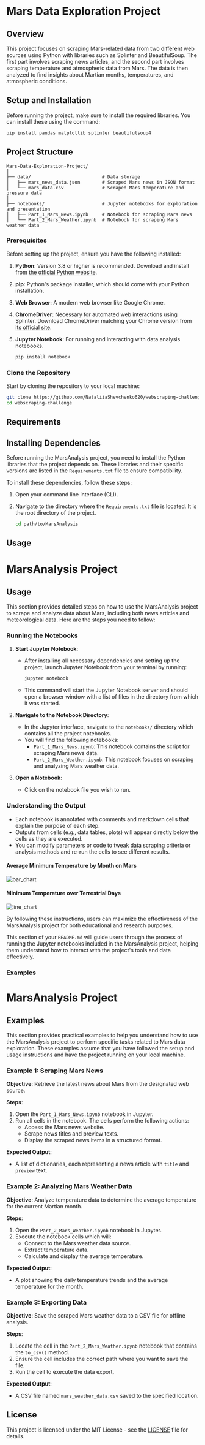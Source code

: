 # Mars Data Exploration Project

## Overview

This project focuses on scraping Mars-related data from two different web sources using Python with libraries such as Splinter and BeautifulSoup. The first part involves scraping news articles, and the second part involves scraping temperature and atmospheric data from Mars. The data is then analyzed to find insights about Martian months, temperatures, and atmospheric conditions.

## Setup and Installation

Before running the project, make sure to install the required libraries. You can install these using the command:

```bash
pip install pandas matplotlib splinter beautifulsoup4
```
## Project Structure

```plaintext
Mars-Data-Exploration-Project/
│
├── data/                          # Data storage
│   ├── mars_news_data.json        # Scraped Mars news in JSON format
│   └── mars_data.csv              # Scraped Mars temperature and pressure data
│
├── notebooks/                     # Jupyter notebooks for exploration and presentation
│   ├── Part_1_Mars_News.ipynb     # Notebook for scraping Mars news
│   └── Part_2_Mars_Weather.ipynb  # Notebook for scraping Mars weather data
```

### Prerequisites

Before setting up the project, ensure you have the following installed:

1. **Python**: Version 3.8 or higher is recommended. Download and install from [the official Python website](https://www.python.org/downloads/).

2. **pip**: Python's package installer, which should come with your Python installation.

3. **Web Browser**: A modern web browser like Google Chrome.

4. **ChromeDriver**: Necessary for automated web interactions using Splinter. Download ChromeDriver matching your Chrome version from [its official site](https://sites.google.com/a/chromium.org/chromedriver/downloads).

5. **Jupyter Notebook**: For running and interacting with data analysis notebooks.
   ```bash
   pip install notebook
   ```

### Clone the Repository

Start by cloning the repository to your local machine:

```bash
git clone https://github.com/NataliiaShevchenko620/webscraping-challenge.git
cd webscraping-challenge
```

## Requirements

## Installing Dependencies

Before running the MarsAnalysis project, you need to install the Python libraries that the project depends on. These libraries and their specific versions are listed in the `Requirements.txt` file to ensure compatibility.

To install these dependencies, follow these steps:

1. Open your command line interface (CLI).

2. Navigate to the directory where the `Requirements.txt` file is located. It is the root directory of the project.

   ```bash
   cd path/to/MarsAnalysis

## Usage

# MarsAnalysis Project

## Usage

This section provides detailed steps on how to use the MarsAnalysis project to scrape and analyze data about Mars, including both news articles and meteorological data. Here are the steps you need to follow:

### Running the Notebooks

1. **Start Jupyter Notebook**:
   - After installing all necessary dependencies and setting up the project, launch Jupyter Notebook from your terminal by running:
     ```bash
     jupyter notebook
     ```
   - This command will start the Jupyter Notebook server and should open a browser window with a list of files in the directory from which it was started.

2. **Navigate to the Notebook Directory**:
   - In the Jupyter interface, navigate to the `notebooks/` directory which contains all the project notebooks.
   - You will find the following notebooks:
     - `Part_1_Mars_News.ipynb`: This notebook contains the script for scraping Mars news data.
     - `Part_2_Mars_Weather.ipynb`: This notebook focuses on scraping and analyzing Mars weather data.

3. **Open a Notebook**:
   - Click on the notebook file you wish to run.

### Understanding the Output

- Each notebook is annotated with comments and markdown cells that explain the purpose of each step.
- Outputs from cells (e.g., data tables, plots) will appear directly below the cells as they are executed.
- You can modify parameters or code to tweak data scraping criteria or analysis methods and re-run the cells to see different results.

#### Average Minimum Temperature by Month on Mars
![bar_chart](Images/bar_chart.png)

#### Minimum Temperature over Terrestrial Days
![line_chart](Images/line_chart.png)


By following these instructions, users can maximize the effectiveness of the MarsAnalysis project for both educational and research purposes.

This section of your `README.md` will guide users through the process of running the Jupyter notebooks included in the MarsAnalysis project, helping them understand how to interact with the project's tools and data effectively.

### Examples

# MarsAnalysis Project

## Examples

This section provides practical examples to help you understand how to use the MarsAnalysis project to perform specific tasks related to Mars data exploration. These examples assume that you have followed the setup and usage instructions and have the project running on your local machine.

### Example 1: Scraping Mars News

**Objective**: Retrieve the latest news about Mars from the designated web source.

**Steps**:
1. Open the `Part_1_Mars_News.ipynb` notebook in Jupyter.
2. Run all cells in the notebook. The cells perform the following actions:
   - Access the Mars news website.
   - Scrape news titles and preview texts.
   - Display the scraped news items in a structured format.

**Expected Output**:
- A list of dictionaries, each representing a news article with `title` and `preview` text.

### Example 2: Analyzing Mars Weather Data

**Objective**: Analyze temperature data to determine the average temperature for the current Martian month.

**Steps**:
1. Open the `Part_2_Mars_Weather.ipynb` notebook in Jupyter.
2. Execute the notebook cells which will:
   - Connect to the Mars weather data source.
   - Extract temperature data.
   - Calculate and display the average temperature.

**Expected Output**:
- A plot showing the daily temperature trends and the average temperature for the month.

### Example 3: Exporting Data

**Objective**: Save the scraped Mars weather data to a CSV file for offline analysis.

**Steps**:
1. Locate the cell in the `Part_2_Mars_Weather.ipynb` notebook that contains the `to_csv()` method.
2. Ensure the cell includes the correct path where you want to save the file.
3. Run the cell to execute the data export.

**Expected Output**:
- A CSV file named `mars_weather_data.csv` saved to the specified location.


## License

This project is licensed under the MIT License - see the [LICENSE](LICENSE) file for details.






